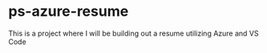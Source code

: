 # ps-azure-resume
This is a project where I will be building out a resume utilizing Azure and VS Code
